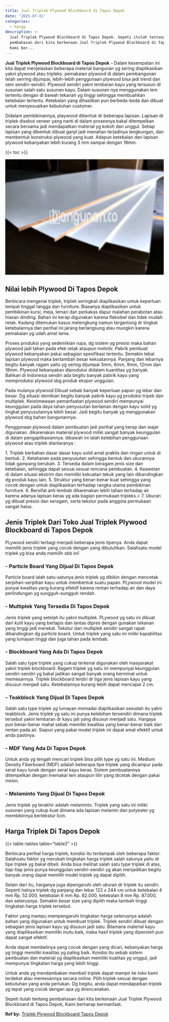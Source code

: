 ```yaml
---
title: Jual Triplek Plywood Blockboard di Tapos Depok
date: '2025-07-01'
categories:
  - harga
description: >-
  Jual Triplek Plywood Blockboard di Tapos Depok. Sepeti itulah tentang
  pembahasan dari kita berkenaan Jual Triplek Plywood Blockboard di Tapos Depok,
  Kami ber...
---
```


**Jual Triplek Plywood Blockboard di Tapos Depok** – Dalam kesempatan ini kita dapat menjelaskan beberapa material bangunan yg sering diaplikasikan yakni plywood atau tripleks. pemakaian plywood di dalam pembangunan telah serring dijumpai, lebih-lebih penggunaan plywood bisa jadi trend dan seni sendiri-sendiri. Plywood sendiri yakni lembaran kayu yang tersusun dr susunan salah satu susunan kayu. Dalam susunan nya menggunakan lem tertentu dengan di bawah tekanan yg tinggi sehingga membuahkan ketebalan tertentu. Ketebalan yang dihasilkan pun berbeda-beda dan dibuat untuk menyesuaikan kebutuhan customer.

Didalam pembikinannya, playwood dibentuk dr beberapa lapisan. Lapisan dr triplek disebut veneer yang nanti di dalam prosesnya bakal ditempelkan secara bersama jadi mendapatkan material yg kokoh dan unggul. Setiap lapisan yang dibentuk dibuat ganjil jadi menahan terjadinya lengkungan, dan membentuk konstruksi plywood yang kuat. Adapun ketebalan dari lapisan plywood kebanyakan lebih kurang 3 mm sampai dengan 18mm.

{{< toc >}}

![Jual Triplek Plywood Blockboard di Tapos Depok](/images/jual-triplek-murah-19.png)

## Nilai lebih Plywood Di Tapos Depok

Berbicara mengenai triplek, triplek seringkali diaplikasikan untuk keperluan tempat tinggal tangga dan furniture. Biasanya diaplikasikan untuk pembikinan kursi, meja, lemari dan perkakas dapur malahan perabotan atau hiasan dinding. Bahan ini kerap digunakan karena fleksibel dan tidak mudah retak. Kadang ditemukan kasus melengkung namun tergantung dr tingkat ketebalannya dan perihal ini jarang berlangsung atau mungkin karena pemakaian yg udah amat lama.

Proses produksi yang sedemikian rupa, dg sistem yg presisi maka bahan plywood jadi tahan pada efek retak ataupun melintir. Pabrik pembuat plywood kebanyakan pakai sebagian spesifikasi tertentu. Semakin tebal lapisan plywood maka bertambah besar kekuatannya. Panjang dan lebarnya begitu banyak ragam yaitu yg sering dijumpai 3mm, 6mm, 9mm, 12mm dan 18mm. Plywood kebanyakan diproduksi didalam kuantitas yg banyak. Bahkan di Indonesia sendiri ada begitu banyak pabrik kayu yang memproduksi plywood sbg produk ekspor unggulan.

Pada mulanya plywood Dibuat sebab banyak keperluan papan yg lebar dan besar. Dg situasi demikian begitu banyak pabrik kayu yg produksi tripek dan multiplek. Keistimewaan pemanfaatan plywood sendiri mempunyai keunggulan pada daya tahan penyusutan berlainan dengan kayu solid yg tingkat penyusutannya lebih besar. Jadi begitu banyak yg menggunakan plywood sbg bahan bangunannya.

Penggunaan plywood dalam pembuatan jadi perihal yang kerap dan wajar digunakan. dikarenakan material plywood miliki sangat banyak keunggulan di dalam pengaplikasiannya. dibawah ini ialah kelebihan penggunaan plywood atau triplek diantaranya :

1\. Triplek berbahan dasar dasar kayu solid amat praktis dan ringan untuk di bentuk. 2. Ketahanan pada penyusutan sehingga bentuk dan ukurannya tidak gampang berubah. 3. Tersedia dalam beragam jenis size dan ketebalan, sehingga dapat sesuai sesuai rencana pembuatan. 4. Keawetan di dalam situasi ekstrim dan memiliki kekuatan tekuk yang lain dibandingkan dg produk kayu lain. 5. Struktur yang benar-benar kuat sehingga yang cocok dengan untuk diaplikasikan terhadap rangka utama pembikinan furniture. 6. Bersifat anti lembab dikarenakan lebih tahan terhadap air karena adanya lapisan keras yg ada bagian permukaan tripleks.< 7. Ukuran yg dibuat presisi dan seragam, serta tekstur pada anggota permukaan sangat halus.

## Jenis Triplek Dari Toko Jual Triplek Plywood Blockboard di Tapos Depok

PLywood sendiri terbagi menjadi beberapa jenis tipenya. Anda dapat memilih jenis triplek yang cocok dengan yang dibutuhkan. Salahsatu model triplek yg bisa anda memilih sbb ini!

### \- Particle Board Yang Dijual Di Tapos Depok

Particle board ialah satu-satunya jenis triplek yg dibikin dengan mencetak serpihan-serpihan kayu untuk membentuk suatu papan. PLywood model ini punyai kwalitas yang kurang efektif karena rentan terhadap air dan daya perlindungan yg sungguh-sungguh rendah.

### \- Multiplek Yang Tersedia Di Tapos Depok

Jenis triplek yang setelah itu yakni multiplek. PLywood yg satu ini dibuat dari kulit kayu yang berlapis dan lantas dipres dengan gunakan tekanan yang tinggi jadi merekat. Tekstur dari multiplek sendiri sangat rapat dibandingkan dg particle board. Untuk triplek yang satu ini miliki kapabilitas yang lumayan tinggi dan juga tahan pada lembab.

### \- Blockboard Yang Ada Di Tapos Depok

Salah satu type triplek yang cukup terkenal digunakan oleh masyarakat yakni triplek blockboard. Ragam triplek yg satu ini mempunyai keunggulan sendiri-sendiri yg bakal jadikan sangat banyak orang berminat untuk memesannya. Triplek blockboard terdiri dr tiga jenis lapisan kayu yang disusun menjadi satu. Ketebalannya kurang lebih dapat mencapai 2 cm.

### \- Teakblock Yang Dijual Di Tapos Depok

Salah satu type triplek yg lumayan memadai diaplikasikan sesudah itu yakni teakblock. Jenis triplek yg satu ini punya kelebihan tersendiri dimana triplek tersebut yakni lembaran dr kayu jati yang disusun menjadi satu. Hargaya pun benar-benar mahal sebab memiliki kwalitas yang benar-benar baik dan rentan pada air. Siapun yang pakai model triplek ini dapat amat efektif untuk anda pastinya.

### \- MDF Yang Ada Di Tapos Depok

Untuk anda yg tengah mencari triplek bisa pilih type yg satu ini. Medium Density Fiberboard (MDF) adalah beberapa tipe triplek yang dicampur pada serat kayu lunak dengan serat kayu keras. Sistem pembuatannya ditempelkan dengan memakai lem ataupun lilin yang dicetak dengan pakai mesin.

### \- Melaminto Yang Dijual Di Tapos Depok

Jenis triplek yg terakhir adalah melaminto. Triplek yang satu ini miliki susunan yang cukup kuat dimana ada lapisan melamin dan polyester yg membikinnya bertekstur licin.

## Harga Triplek Di Tapos Depok

{{< table-tables table="table2" >}}

Berbicara perihal harga triplek, kondisi itu terdampak oleh beberapa faktor. Salahsatu faktor yg merubah tingkatan harga triplek salah satunya yaitu dr tipe triplek yg bakal dibeli. Anda bisa melihat salah satu type triplek di atas, tiap-tiap jenis punya keunggulan sendiri-sendiri yg akan menjadikan begitu banyak orang dapat memilih model triplek yg dapat dipilih.

Selain dari itu, harganya juga dipengaruhi oleh ukuran dr triplek itu sendiri. Seperti halnya triplek dg panjang dan lebar 122 x 244 cm untuk ketebalan 4 mm Rp. 52.000, ketebalan 6 mm Rp. 82.000, ketebalan 8 mm Rp. 87.000, dan seterusnya. Semakin besar size yang dipilih maka tambah tinggi tingkatan harga triplek tersebut.

Faktor yang mampu mempengaruhi tingkatan harga seterusnya adalah bahan yang digunakan untuk membuat triplek. Triplek sendiri dibuat dengan sebagian jenis lapisan kayu yg disusun jadi satu. Bilamana material kayu yang diaplikasikan memiliki mutu baik, maka hasil triplek yang diperoleh pun dapat sangat efektif.

Anda dapat membelinya yang cocok dengan yang dicari, kebanyakan harga yg tinggi memiliki kwalitas yg paling baik. Kondisi itu sebab sistem pembuatan dan material yg diaplikasikan memiliki kualitas yg unggul, jadi mempunyai tingkatan harga yang lebih tinggi.

Untuk anda yg mendambakan membeli triplek dapat mampir ke toko kami terdekat atau memesannya secara online. Pilih triplek sesuai dengan kebutuhan yang anda perlukan. Dg begitu, anda dapat mendapatkan triplek yg tepat yang cocok dengan apa yg direncanakan.

Sepeti itulah tentang pembahasan dari kita berkenaan Jual Triplek Plywood Blockboard di Tapos Depok, Kami berharap bermanfaat.

**Ref by:** [Triplek Plywood Blockboard Tapos Depok](https://id.wikipedia.org/wiki/Triplek)
